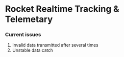 # Rocket Realtime Tracking & Telemetary
### Current issues
1. Invalid data transmitted after several times
2. Unstable data catch
